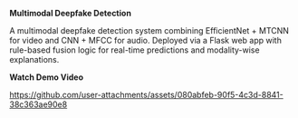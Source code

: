 **Multimodal Deepfake Detection**

A multimodal deepfake detection system combining EfficientNet + MTCNN for video and CNN + MFCC for audio. Deployed via a Flask web app with rule-based fusion logic for real-time predictions and modality-wise explanations.


**Watch Demo Video**


https://github.com/user-attachments/assets/080abfeb-90f5-4c3d-8841-38c363ae90e8


